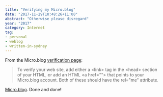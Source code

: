 ```yaml
---
title: "Verifying my Micro.blog"
date: "2017-11-29T10:48:26+11:00"
abstract: "Otherwise please disregard"
year: "2017"
category: Internet
tag:
- personal
- weblog
- written-in-sydney
---
```

From the Micro.blog [verification page]\:

<blockquote><p>To verify your web site, add either a &lt;link&gt; tag in the &lt;head&gt; section of your HTML, or add an HTML &lt;a href=""&gt; that points to your Micro.blog account. Both of these should have the rel="me" attribute.</p></blockquote>

<a href="https://micro.blog/rubenerd" rel="me">Micro.blog</a>. Done and done!

[verification page]: http://help.micro.blog/2017/web-site-verification/


